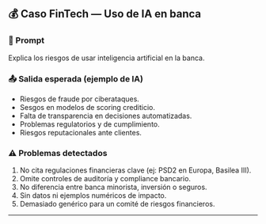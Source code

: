 ## 💰 Caso FinTech — Uso de IA en banca

### 📝 Prompt

Explica los riesgos de usar inteligencia artificial en la banca.


### 📤 Salida esperada (ejemplo de IA)
- Riesgos de fraude por ciberataques.  
- Sesgos en modelos de scoring crediticio.  
- Falta de transparencia en decisiones automatizadas.  
- Problemas regulatorios y de cumplimiento.  
- Riesgos reputacionales ante clientes.  

### ⚠️ Problemas detectados
1. No cita regulaciones financieras clave (ej: PSD2 en Europa, Basilea III).  
2. Omite controles de auditoría y compliance bancario.  
3. No diferencia entre banca minorista, inversión o seguros.  
4. Sin datos ni ejemplos numéricos de impacto.  
5. Demasiado genérico para un comité de riesgos financieros.  

---

